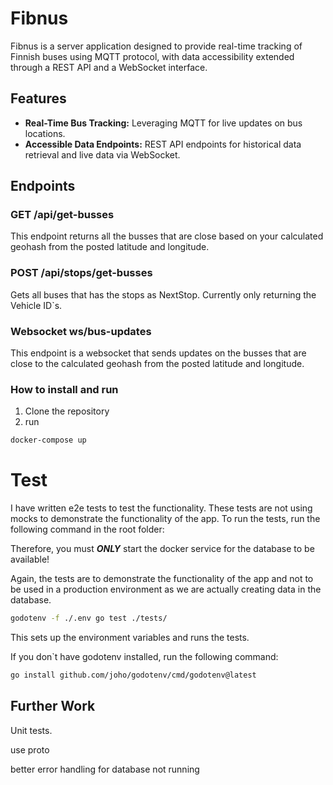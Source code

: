 # Fibnus

Fibnus is a server application designed to provide real-time tracking of Finnish buses using MQTT protocol, with data
accessibility extended through a REST API and a WebSocket interface.

## Features

- **Real-Time Bus Tracking:** Leveraging MQTT for live updates on bus locations.
- **Accessible Data Endpoints:** REST API endpoints for historical data retrieval and live data via WebSocket.

## Endpoints

### GET /api/get-busses

This endpoint returns all the busses that are close based on your calculated geohash from the posted latitude and
longitude.

### POST /api/stops/get-busses

Gets all buses that has the stops as NextStop. Currently only returning the Vehicle ID`s.

### Websocket ws/bus-updates

This endpoint is a websocket that sends updates on the busses that are close to the calculated geohash from the posted
latitude and longitude.

### How to install and run

1. Clone the repository
2. run

```bash
docker-compose up
```

# Test

I have written e2e tests to test the functionality. These tests are not using mocks to demonstrate the functionality of
the app. To run the tests, run the following command in the root folder:

Therefore, you must ***ONLY*** start the docker service for the database to be available!

Again, the tests are to demonstrate the functionality of the app and not to be used in a production environment as we
are actually creating data in the database.

```bash
godotenv -f ./.env go test ./tests/
```

This sets up the environment variables and runs the tests.

If you don`t have godotenv installed, run the following command:

```bash
go install github.com/joho/godotenv/cmd/godotenv@latest
```

## Further Work

Unit tests.

use proto

better error handling for database not running
